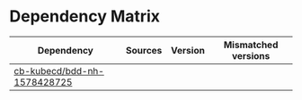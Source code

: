 # Dependency Matrix

Dependency | Sources | Version | Mismatched versions
---------- | ------- | ------- | -------------------
[cb-kubecd/bdd-nh-1578428725](https://github.com/cb-kubecd/bdd-nh-1578428725.git) |  | []() | 
